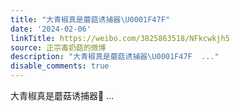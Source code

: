```yaml
---
title: "大青椒真是蘑菇诱捕器\U0001F47F"
date: '2024-02-06'
linkTitle: https://weibo.com/3825863518/NFkcwkjh5
source: 正宗毒奶菇的微博
description: "大青椒真是蘑菇诱捕器\U0001F47F  ..."
disable_comments: true
---
```

大青椒真是蘑菇诱捕器👿  ...